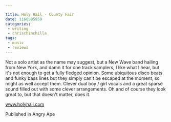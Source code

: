 ```yaml
---

title: Holy Hail - County Fair
date: 1160585959
categories:
 - writing
 - chrischinchilla
tags: 
 - music 
 - reviews
---
```


Not a solo artist as the name may suggest, but a New Wave band hailing from New York, and damn it for one track samplers, I like what I hear, but it's not enough to get a fully fledged opinion. Some ubiquitous disco beats and funky bass lines but they simply can't be escaped at the moment, so might as well accept them. Clever dual boy / girl vocals and a great sparse sound filled out with some clever arrangements. Oh and of course they look great to, but that doesn't matter, does it.

<a href='https://www.holyhail.com' target='_blank'>www.holyhail.com</a>

Published in Angry Ape
